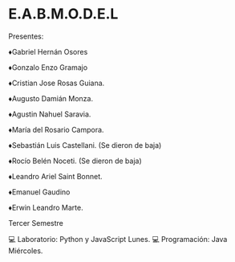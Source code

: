 # E.A.B.M.O.D.E.L
Presentes:

♦Gabriel Hernán Osores

♦Gonzalo Enzo Gramajo

♦Cristian Jose Rosas Guiana.

♦Augusto Damián Monza. 

♦Agustin Nahuel Saravia. 

♦María del Rosario Campora.

♦Sebastián Luis Castellani. (Se dieron de baja)

♦Rocío Belén Noceti. (Se dieron de baja)

♦Leandro Ariel Saint Bonnet.

♦Emanuel Gaudino

♦Erwin Leandro Marte.



Tercer Semestre 

💻 Laboratorio: Python y JavaScript Lunes.
💻 Programación: Java Miércoles.
